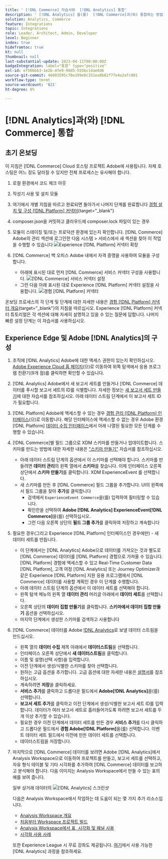 ```yaml
---
title: ' [!DNL Commerce] 자습서와  [!DNL Analytics] 통합'
description: ' [!DNL Analytics] 을(를)  [!DNL Commerce]과(와) 통합하는 방법을 알아봅니다.'
solution: Analytics, Commerce
feature: Integrations
topic: Integrations
role: Leader, Architect, Admin, Developer
level: Beginner
index: true
hidefromtoc: true
kt: null
thumbnail: null
last-substantial-update: 2023-04-11T00:00:00Z
badgeIntegration: label="통합" type="positive"
exl-id: ef50b6b3-1e2b-4fe9-98d5-555bc14ae8d6
source-git-commit: 46803595cf8e199e0c331ea8b82f7fe4a2afc801
workflow-type: tm+mt
source-wordcount: '821'
ht-degree: 0%

---
```


# [!DNL Analytics]과(와) [!DNL Commerce] 통합

## 초기 온보딩

이 지침은 [!DNL Commerce] Cloud 호스팅 프로젝트 Adobe에 사용됩니다. 자체 호스팅은 어느 정도 달라질 수 있지만 전체 프로세스는 유사해야 합니다.

1. 로컬 환경에서 코드 체크 아웃
1. 작성기 사용 및 설치 모듈
1. 여기에서 개별 지침을 따르고 완료되면 돌아가서 나머지 단계를 완료합니다
   [경험 설치 및 구성 [!DNL Platform] 커넥터](https://experienceleague.adobe.com/docs/commerce-merchant-services/experience-platform-connector/fundamentals/install.html){target="_blank"}


1. composer.json을 커밋하고 클라우드에 composer.lock 파일이 있는 경우
1. 모듈이 스테이징 및/또는 프로덕션 환경에 있는지 확인합니다.
[!DNL Commerce] Adobe의 관리 섹션에 로그인한 다음 시스템 > 서비스에서 새 섹션을 찾아 이 작업을 수행할 수 있습니다
   ![Experience [!DNL Platform] 커넥터 확장](./assets/analytics-commerce/admin-view-experience-platform-commector-extension.png)

1. [!DNL Commerce] 백 오피스 Adobe 내에서 자격 증명을 사용하여 모듈을 구성합니다.
   * 아래에 표시된 대로 먼저 [!DNL Commerce] 서비스 커넥터 구성을 사용합니다.
     ![[!DNL Commerce] 서비스 커넥터 설정](./assets/analytics-commerce/commerce-services-connector-setup.png)
   * 그런 다음 아래 표시된 대로 Experience [!DNL Platform] 커넥터 설정을 사용합니다.
     ![경험 [!DNL Platform] 커넥터](./assets/analytics-commerce/experience-platform-connector.png)

온보딩 프로세스의 각 단계 및 단계에 대한 자세한 내용은 [경험 [!DNL Platform] 커넥터 개요](https://experienceleague.adobe.com/docs/commerce-merchant-services/experience-platform-connector/overview.html){target="_blank"}의 지침을 따르십시오. Experience [!DNL Platform] 커넥터 튜토리얼은 각 섹션에 대해 자세히 설명하고 있을 수 있는 질문에 답합니다. 나머지 빠른 설정 단계는 이 자습서를 사용하십시오.

## Experience Edge 및 Adobe [!DNL Analytics]의 구성

1. 조직에 [!DNL Analytics] Adobe에 대한 액세스 권한이 있는지 확인하십시오. [Adobe Experience Cloud 홈 페이지](https://experience.adobe.com/)(으)로 이동하여 위쪽 탐색에서 응용 프로그램 전환기(9개 점)를 클릭하면 확인할 수 있습니다.

1. [!DNL Analytics] Adobe에서 새 보고서 세트를 만들거나 [!DNL Commerce] 데이터를 푸시할 보고서 세트의 ID를 식별합니다. 자세한 정보는 [새 보고서 세트 만들기](https://experienceleague.adobe.com/docs/analytics-learn/tutorials/intro-to-analytics/analytics-basics/understanding-and-creating-report-suites.html)에 대한 자습서를 참조하십시오. 아래 데이터 스트림 단계에서 이 보고서 세트 ID가 필요합니다.

1. [!DNL Platform] Adobe에 액세스할 수 있는 경우 [경험 관리 [!DNL Platform] 인터페이스](https://platform.adobe.com)(으)로 이동합니다. 해당 인터페이스에 액세스할 수 없는 경우 Adobe 환경 [!DNL Platform] [데이터 수집 인터페이스](https://experience.adobe.com/#/data-collection)에서 아래 나열된 필요한 모든 단계를 수행할 수 있습니다.

1. [!DNL Commerce]별 필드 그룹으로 XDM 스키마를 만들거나 업데이트합니다. 스키마를 만드는 방법에 대한 자세한 내용은 [&quot;스키마 만들기&quot;](https://experienceleague.adobe.com/docs/platform-learn/tutorials/schemas/create-schemas.html) 자습서를 참조하십시오.
   * 아래 데이터 스트림 단계의 옵션에서 이 스키마를 선택해야 합니다. 스키마를 만들려면 **데이터 관리**&#x200B;의 왼쪽 열에서 **스키마**&#x200B;를 찾습니다. 이제 인터페이스 오른쪽 상단에서 **스키마 만들기**&#x200B;를 클릭합니다. XDM ExperienceEvent 를 선택합니다.
   * 새 스키마를 만든 후 [!DNL Commerce] 필드 그룹을 추가합니다. UI의 왼쪽에서 필드 그룹을 찾아 **추가**&#x200B;를 클릭합니다
      * 검색에서 `ExperienceEvent Commerce`을(를) 입력하여 필터링할 수 있습니다.
      * 확인란을 선택하여 **Adobe [!DNL Analytics] ExperienceEvent[!DNL Commerce]**&#x200B;을(를) 선택하십시오.
      * 그런 다음 오른쪽 상단의 **필드 그룹 추가**&#x200B;를 클릭하여 저장하고 계속합니다

1. 필요한 경우(그리고 Experience [!DNL Platform] 인터페이스인 경우에만) - 새 데이터 세트를 만듭니다.
   * 이 단계에서는 [!DNL Analytics] Adobe으로 데이터를 가져오는 것과 별도로 [!DNL Commerce] 데이터를 [!DNL Platform] 경험으로 가져올 수 있습니다. [!DNL Platform] 경험에 액세스할 수 있고 Real-Time Customer Data [!DNL Platform], 고객 여정 [!DNL Analytics] 또는 Journey Optimizer과 같은 Experience [!DNL Platform] 지원 응용 프로그램에서 [!DNL Commerce] 데이터를 사용할 계획인 경우 이 단계를 수행합니다.
   * 아래 데이터 스트림 단계의 옵션에서 이 데이터 세트를 선택해야 합니다.
   * 왼쪽 탐색 메뉴의 왼쪽 열 **데이터 관리** 머리글 아래에서 **데이터 세트**&#x200B;를 선택합니다.
   * 오른쪽 상단의 **데이터 집합 만들기**&#x200B;를 클릭합니다. **스키마에서 데이터 집합 만들기** 옵션을 선택하십시오.
   * 마지막 단계에서 생성한 스키마를 검색하고 사용합니다

1. [!DNL Commerce] 데이터를 Adobe [!DNL Analytics](으)로 보낼 데이터 스트림을 만드십시오.
   * 왼쪽 열의 **데이터 수집** 제목 아래에서 **데이터스트림**&#x200B;을 선택합니다.
   * 인터페이스 오른쪽 상단에서 **새 데이터스트림**&#x200B;을 클릭합니다.
   * 이름 및 설명(선택 사항)을 입력합니다.
   * 이전 단계에서 생성/식별한 스키마를 찾아 선택합니다.
   * 원하는 고급 옵션을 추가합니다. 고급 옵션에 대한 자세한 내용은 [설명서](https://experienceleague.adobe.com/docs/experience-platform/datastreams/configure.html?lang=ko-KR)를 참조하십시오.
   * 계속하려면 **저장**&#x200B;을 클릭하세요.
   * **서비스 추가**&#x200B;를 클릭하고 드롭다운 필드에서 **Adobe[!DNL Analytics]**&#x200B;을(를) 선택합니다.
   * **보고서 세트 추가**&#x200B;를 클릭하고 이전 단계에서 생성/식별한 보고서 세트 ID를 입력합니다. 데이터가 여러 보고서 세트로 흘러들어가도록 하려면 보고서 세트를 두 개 이상 추가할 수 있습니다.
   * 필요한 경우 이전 단계에서 데이터 세트를 만든 경우 **서비스 추가**&#x200B;를 다시 클릭하고 드롭다운 필드에서 **경험 Adobe[!DNL Platform]**&#x200B;을(를) 선택합니다. 이벤트 데이터 세트 필드에서 이전에 만든 데이터 세트를 선택합니다.
   * 데이터스트림을 저장합니다.

1. 마지막으로 [!DNL Commerce] 데이터를 보려면 Adobe [!DNL Analytics]에서 Analysis Workspace으로 이동하여 프로젝트를 만들고, 보고서 세트를 선택하고, 자유 형식 테이블 및 기타 시각화를 추가하여 [!DNL Commerce] 데이터를 보고하고 분석해야 합니다. 다음 이미지는 Analysis Workspace에서 만들 수 있는 표의 예를 보여 줍니다.

   일부 상거래 데이터의 ![[!DNL Analytics] 스크린샷](./assets/analytics-commerce/analytics-screenshot-commerce-items.png)

   다음은 Analysis Workspace에서 작업하는 데 도움이 되는 몇 가지 추가 리소스입니다.

   * [Analysis Workspace 개요](https://experienceleague.adobe.com/docs/analytics-learn/tutorials/analysis-workspace/analysis-workspace-basics/analysis-workspace-overview.html)
   * [처음부터 Workspace 프로젝트 빌드](https://experienceleague.adobe.com/docs/analytics-learn/tutorials/analysis-workspace/analysis-workspace-basics/building-a-workspace-project-from-scratch.html)
   * [Analysis Workspace에서 표, 시각화 및 패널 사용](https://experienceleague.adobe.com/docs/analytics-learn/tutorials/analysis-workspace/using-panels/using-tables-visualizations-and-panels.html)
   * [시각화 사용 사례](https://experienceleague.adobe.com/docs/analytics-learn/tutorials/analysis-workspace/visualizations/visualization-use-cases.html)

   또한 Experience League 시 무료 강좌도 제공됩니다. [여기](https://experienceleague.adobe.com/?lang=en&amp;Solution=Analytics#courses)에서 사용 가능한 [!DNL Analytics] 과정을 참조하세요.
